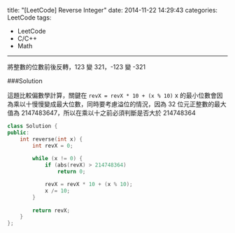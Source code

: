 title: "[LeetCode] Reverse Integer"
date: 2014-11-22 14:29:43
categories: LeetCode
tags:
- LeetCode
- C/C++
- Math
---
將整數的位數前後反轉，123 變 321，-123 變 -321

<!-- more -->

###Solution

這題比較偏數學計算，關鍵在
`revX = revX * 10 + (x % 10)`
x 的最小位數會因為乘以十慢慢變成最大位數，同時要考慮溢位的情況，因為 32 位元正整數的最大值為 2147483647，所以在乘以十之前必須判斷是否大於 214748364

``` c++
class Solution {
public:
    int reverse(int x) {
        int revX = 0;
        
        while (x != 0) {
            if (abs(revX) > 214748364)
                return 0;

            revX = revX * 10 + (x % 10);
            x /= 10;
        }
        
        return revX;
    }
};
```
